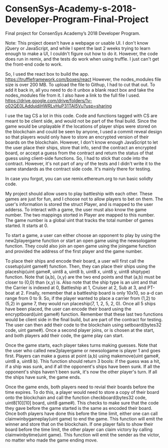 # ConsenSys-Academy-s-2018-Developer-Program-Final-Project
Final project for ConsenSys Academy’s 2018 Developer Program. 

Note: This project doesn't have a webpage or usable UI. I don't know jQuery or JavaScript, and while I spent the last 2 weeks trying to learn enough to make a UI, I couldn't figure out how to do it. However, the code does run in remix, and the tests do work when using truffle. I just can't get the front-end code to work. 

So, I used the react box to build the app. https://truffleframework.com/boxes/react However, the nodes_modules file size is over 200 MB. To upload the file to Githup, I had to cut that out. To add it back in, all you need to do it unbox a blank react box and take the nodes_modules file from it. I also have a link to the full file I used. https://drive.google.com/drive/folders/1v-o02QE0LAddujdiHWRLvHuP31TAI5Vu?usp=sharing

I use the tag CS a lot in this code. Code and functions tagged with CS are meant to be client side, and would not be part of the final build. Since the game would be unplayable if the locations of player ships were stored on the blockchain and could be seen by anyone, I used a commit reveal design so that players would only have to store an encrypted version of their boards on the blockchain. However, I don't know enough JavaScript to let the user place their ships, store that info, send the contract an encrypted board, or accept a guess from the contract and return the status of that guess using client-side functions. So, I had to stick that code into the contract. However, it's not part of any of the tests and I didn't write it to the same standards as the contract side code. It's mainly there for testing.   

In case you forgot, you can use remix.ethereum.org to run basic solidty code. 

My project should allow users to play battleship with each other. These games are just for fun, and I choose not to allow players to bet on them. The user's information is stored the struct Player, and is mapped to the user adderss. To interact with a game, the user must also know the game number. The two mappings storted in Player are mapped to this number. The game number is a global uint that tracks the total number of games started. It starts at 0. 

To start a game, a user can either choose an opponent to play by using the new2playergame function or start an open game using the newsologame function. They could also join an open game using the joingame function and provided the address of the first player and the game number. 

To place their ships and encode their board, a user will first call the cssetup(uint game#) function. Then, they can place their ships using the placeship(uint game#, uint8 a, uint8 b, uint8 x, uint8 y, uint8 shiptype) function. Note that (a,b), (x,y) are the two end points and that (a,b) must be closer to (0,0) than (x,y) is. Also note that the ship type is an uint and that the Carrier is indexed at 0, Battleship at 1, Cruiser at 2, Sub at 3, and PT-boat at 2. Finally, remember that a battleship board is only 10x10, so a-d can range from 0 to 9. So, if the player wanted to place a carrier from (1,2) to (5,2) in game 7, they would run placeship(7, 1, 2, 5, 2, 0). Once all 5 ships have been placed, the user can encode their board using the encryptboard(uint game#) function. Remember that these last two functions would be client side in the final build, but are part of the contract for testing. The user can then add their code to the blockchain using setboard(bytes32 code, uint game#). Once a second player joins, or is chosen at the start, and both players add their code, the game play can start.

Once the game starts, each player takes turns making guesses. Note that the user who called new2playergame or newsologame is player 1 and goes first. Players can make a guess at point (a,b) using makemove(uint game#, uint8 a, uint8 b). This function should return 3 bools: if the guess was a hit, if a ship was sunk, and if all the opponent's ships have been sunk. If all the opponent's ships haven't been sunk, it's now the other player's turn. If all the ships have sunk, the game ends. 

Once the game ends, both players need to revial their boards before the time expires. To do this, a player would need to store a copy of their board onto the blockchain and call the function checkboard(bytes32 code, uint8[10][10] board,  uint8 game#). This checks to make sure that the code they gave before the game started is the same as encoded their board. Once both players have done this before the time limit, either one can call claimwinbygameplay(uint game) to end the game. This function will emit the winner and store that on the blockchain. If one player fails to show their board before the time limit, the other player can claim victory by calling claimwinbytime(uint game). This function will emit the sender as the victor, no matter who made the game ending move. 


